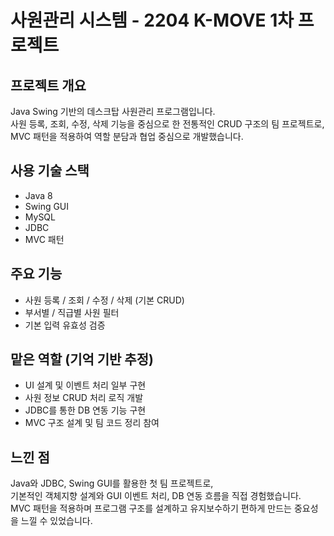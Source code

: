 # 사원관리 시스템 - 2204 K-MOVE 1차 프로젝트

## 프로젝트 개요
Java Swing 기반의 데스크탑 사원관리 프로그램입니다.  
사원 등록, 조회, 수정, 삭제 기능을 중심으로 한 전통적인 CRUD 구조의 팀 프로젝트로,  
MVC 패턴을 적용하여 역할 분담과 협업 중심으로 개발했습니다.

## 사용 기술 스택
- Java 8
- Swing GUI
- MySQL
- JDBC
- MVC 패턴

## 주요 기능
- 사원 등록 / 조회 / 수정 / 삭제 (기본 CRUD)
- 부서별 / 직급별 사원 필터
- 기본 입력 유효성 검증

## 맡은 역할 (기억 기반 추정)
- UI 설계 및 이벤트 처리 일부 구현
- 사원 정보 CRUD 처리 로직 개발
- JDBC를 통한 DB 연동 기능 구현
- MVC 구조 설계 및 팀 코드 정리 참여

## 느낀 점
Java와 JDBC, Swing GUI를 활용한 첫 팀 프로젝트로,  
기본적인 객체지향 설계와 GUI 이벤트 처리, DB 연동 흐름을 직접 경험했습니다.  
MVC 패턴을 적용하며 프로그램 구조를 설계하고 유지보수하기 편하게 만드는 중요성을 느낄 수 있었습니다.
